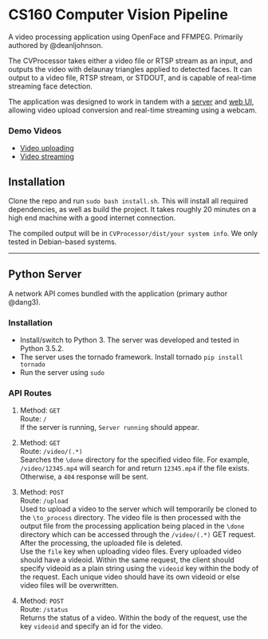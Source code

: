 # CS160 Computer Vision Pipeline

A video processing application using OpenFace and FFMPEG. Primarily authored by @deanljohnson.

The CVProcessor takes either a video file or RTSP stream as an input, and outputs the video with delaunay triangles applied to detected faces. It can output to a video file, RTSP stream, or STDOUT, and is capable of real-time streaming face detection.

The application was designed to work in tandem with a [server](https://github.com/gregdumb/cs160-server) and [web UI](https://github.com/gregdumb/cs160-server), allowing video upload conversion and real-time streaming using a webcam.

### Demo Videos

* [Video uploading](https://youtu.be/9RE6Nfh6KuA)
* [Video streaming](https://youtu.be/5yjUkBXFWF0)

## Installation

Clone the repo and run `sudo bash install.sh`. This will install all required dependencies, as well as build the project. It takes roughly 20 minutes on a high end machine with a good internet connection.

The compiled output will be in `CVProcessor/dist/your system info`. We only tested in Debian-based systems.

---

## Python Server

A network API comes bundled with the application (primary author @dang3).

### Installation

* Install/switch to Python 3. The server was developed and tested in Python 3.5.2.
* The server uses the tornado framework. Install tornado `pip install tornado`
* Run the server using `sudo`

### API Routes
1. Method: `GET` <br />
   Route: `/` <br />
   If the server is running, `Server running` should appear.
   
2. Method: `GET` <br />
   Route: `/video/(.*)` <br />
   Searches the `\done` directory for the specified video file. For example, `/video/12345.mp4` will search for and return       `12345.mp4` if the file exists. Otherwise, a `404` response will be sent.
   
3. Method: `POST` <br />
   Route: `/upload` <br />
   Used to upload a video to the server which will temporarily be cloned to the `\to_process` directory. The video file is then    processed with the output file from the processing application being placed in the `\done` directory which can be accessed through the `/video/(.*)` GET request. After the processing, the uploaded file is deleted.  <br />
   Use the `file` key when uploading video files. Every uploaded video should have a videoid. Within the same request, the client should 
   specify videoid as a plain string using the `videoid` key within the body of the request. Each unique video should have its own 
   videoid  or else video files will be overwritten.
   
4. Method: `POST` <br />
   Route: `/status` <br />
   Returns the status of a video. Within the body of the request, use the key `videoid` and specify an id for the video.
   
   
